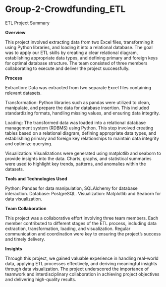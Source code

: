 # Group-2-Crowdfunding_ETL

ETL Project Summary

**Overview**

This project involved extracting data from two Excel files, transforming it using Python libraries, and loading it into a relational database. The goal was to apply our ETL skills by creating a clear relational diagram, establishing appropriate data types, and defining primary and foreign keys for optimal database structure. The team consisted of three members collaborating to execute and deliver the project successfully.

**Process**

Extraction: Data was extracted from two separate Excel files containing relevant datasets.

Transformation: Python libraries such as pandas were utilized to clean, manipulate, and prepare the data for database insertion. This included standardizing formats, handling missing values, and ensuring data integrity.

Loading: The transformed data was loaded into a relational database management system (RDBMS) using Python. This step involved creating tables based on a relational diagram, defining appropriate data types, and establishing primary and foreign key relationships to maintain data integrity and optimize querying.

Visualization: Visualizations were generated using matplotlib and seaborn to provide insights into the data. Charts, graphs, and statistical summaries were used to highlight key trends, patterns, and anomalies within the datasets.

**Tools and Technologies Used**

Python: Pandas for data manipulation, SQLAlchemy for database interaction.
Database:  PostgreSQL.
Visualization: Matplotlib and Seaborn for data visualization.

**Team Collaboration**

This project was a collaborative effort involving three team members. Each member contributed to different stages of the ETL process, including data extraction, transformation, loading, and visualization. Regular communication and coordination were key to ensuring the project’s success and timely delivery.

**Insights**

Through this project, we gained valuable experience in handling real-world data, applying ETL processes effectively, and deriving meaningful insights through data visualization. The project underscored the importance of teamwork and interdisciplinary collaboration in achieving project objectives and delivering high-quality results.
